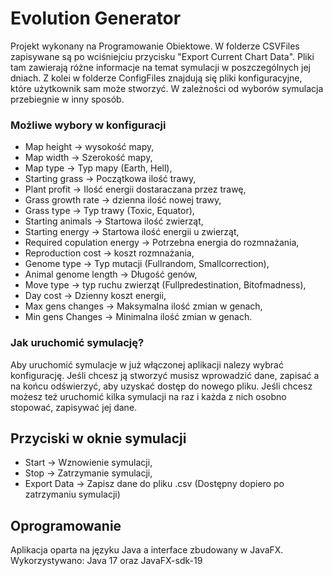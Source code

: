 # Evolution Generator

Projekt wykonany na Programowanie Obiektowe. W folderze CSVFiles zapisywane są po wciśniejciu przycisku "Export Current Chart Data". Pliki tam zawierają różne informacje na temat symulacji w poszczególnych jej dniach.
Z kolei w folderze ConfigFiles znajdują się pliki konfiguracyjne, które użytkownik sam może stworzyć. W zależności od wyborów symulacja przebiegnie w inny sposób.

### Możliwe wybory w konfiguracji 

* Map height -> wysokość mapy,
* Map width -> Szerokość mapy,
* Map type -> Typ mapy (Earth, Hell),
* Starting grass -> Początkowa ilość trawy,
* Plant profit -> Ilość energii dostaraczana przez trawę,
* Grass growth rate -> dzienna ilość nowej trawy,
* Grass type -> Typ trawy (Toxic, Equator),
* Starting animals -> Startowa ilość zwierząt,
* Starting energy -> Startowa ilość energii u zwierząt,
* Required copulation energy -> Potrzebna energia do rozmnażania,
* Reproduction cost -> koszt rozmnażania,
* Genome type -> Typ mutacji (Fullrandom, Smallcorrection),
* Animal genome length -> Długość genów,
* Move type -> typ ruchu zwierząt (Fullpredestination, Bitofmadness),
* Day cost -> Dzienny koszt energii,
* Max gens changes -> Maksymalna ilość zmian w genach,
* Min gens Changes -> Minimalna ilość zmian w genach.

### Jak uruchomić symulację?

Aby uruchomić symulacje w już włączonej aplikacji nalezy wybrać konfigurację. Jeśli chcesz ją stworzyć musisz wprowadzić dane, zapisać a na końcu odświerzyć, aby
uzyskać dostęp do nowego pliku. Jeśli chcesz możesz też uruchomić kilka symulacji na raz i każda z nich osobno stopować, zapisywać jej dane.

## Przyciski w oknie symulacji

* Start -> Wznowienie symulacji,
* Stop -> Zatrzymanie symulacji,
* Export Data -> Zapisz dane do pliku .csv (Dostępny dopiero po zatrzymaniu symulacji)

## Oprogramowanie
Aplikacja oparta na języku Java a interface zbudowany w JavaFX. Wykorzystywano: Java 17 oraz JavaFX-sdk-19
